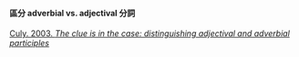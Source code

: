 #### 區分 adverbial vs. adjectival 分詞

[Culy. 2003. *The clue is in the case: distinguishing adjectival and adverbial participles*](zotero://select/items/_3IE7BCJS)